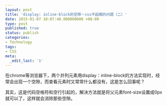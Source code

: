 ```yaml
---
layout: post
title: 'display: inline-block的空隙－css不起眼的问题（二）'
date: 2015-01-07 10:07:48.000000000 +08:00
type: post
published: true
status: publish
categories:
- Technology
tags:
- CSS
meta:
  _edit_last: '1'
---
```

<p>在chrome等浏览器下，两个并列元素用display：inline-block的方法实现时，经常会出现一个空隙，而查看元素时又常常什么都没有，这是怎么回事呢？</p>
<p>其实，这是代码空格符和空行引起的，解决方法就是将父元素font-size设置成0px就可以了，这样就会消除那些空隙。</p>
